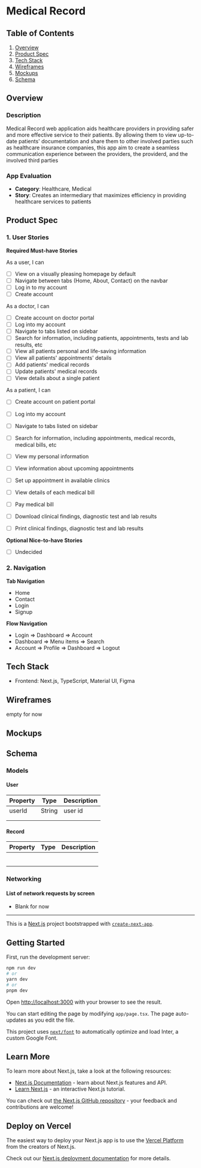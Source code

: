 # Medical Record

## Table of Contents
1. [Overview](#Overview)
2. [Product Spec](#Product-Spec)
3. [Tech Stack](#Tech-Stack)
4. [Wireframes](#Wireframes)
5. [Mockups](#Mockups)
6. [Schema](#Schema)

## Overview
### Description
Medical Record web application aids healthcare providers in providing safer and more effective service to their patients. By allowing them to view up-to-date patients' documentation and share them to other involved parties such as healthcare insurance companies, this app aim to create a seamless communication experience between the providers, the providerd, and the involved third parties

### App Evaluation
- **Category**: Healthcare, Medical
- **Story**: Creates an intermediary that maximizes efficiency in providing healthcare services to patients

## Product Spec

### 1. User Stories 

**Required Must-have Stories**

As a user, I can
  * [ ] View on a visually pleasing homepage by default
  * [ ] Navigate between tabs (Home, About, Contact) on the navbar
  * [ ] Log in to my account
  * [ ] Create account 

As a doctor, I can
  * [ ] Create account on doctor portal
  * [ ] Log into my account
  * [ ] Navigate to tabs listed on sidebar
  * [ ] Search for information, including patients, appointments, tests and lab results, etc
  * [ ] View all patients personal and life-saving information
  * [ ] View all patients' appointments' details 
  * [ ] Add patients' medical records
  * [ ] Update patients' medical records
  * [ ] View details about a single patient

As a patient, I can
  * [ ] Create account on patient portal
  * [ ] Log into my account
  * [ ] Navigate to tabs listed on sidebar
  * [ ] Search for information, including appointments, medical records, medical bills, etc
  * [ ] View my personal information
  * [ ] View information about upcoming appointments
  * [ ] Set up appointment in available clinics
  * [ ] View details of each medical bill
  * [ ] Pay medical bill
  * [ ] Download clinical findings, diagnostic test and lab results
  * [ ] Print clinical findings, diagnostic test and lab results


**Optional Nice-to-have Stories**

* [ ] Undecided



### 2. Navigation

**Tab Navigation** 

* Home
* Contact
* Login
* Signup

**Flow Navigation** 

* Login
   => Dashboard
   => Account 
* Dashboard
   => Menu items
   => Search  
* Account 
   => Profile
   => Dashboard
   => Logout

## Tech Stack
* Frontend: Next.js, TypeScript, Material UI, Figma

## Wireframes
empty for now

## Mockups

## Schema 
### Models
#### User
 | Property      | Type     | Description |
   | ------------- | -------- | ------------|
   | userId      | String   | user id  |
   |          |      |  |
   |      |    |  |
   
#### Record
 | Property      | Type     | Description |
   | ------------- | -------- | ------------|
   |       |    |   |
   |          |      |   |
   |      |   |  |
   |          |      |   |
   |      |     |  |
   |      |    |   |

   
   
### Networking
#### List of network requests by screen

  - Blank for now

   

------------------------------------------------
This is a [Next.js](https://nextjs.org/) project bootstrapped with [`create-next-app`](https://github.com/vercel/next.js/tree/canary/packages/create-next-app).

## Getting Started

First, run the development server:

```bash
npm run dev
# or
yarn dev
# or
pnpm dev
```

Open [http://localhost:3000](http://localhost:3000) with your browser to see the result.

You can start editing the page by modifying `app/page.tsx`. The page auto-updates as you edit the file.

This project uses [`next/font`](https://nextjs.org/docs/basic-features/font-optimization) to automatically optimize and load Inter, a custom Google Font.

## Learn More

To learn more about Next.js, take a look at the following resources:

- [Next.js Documentation](https://nextjs.org/docs) - learn about Next.js features and API.
- [Learn Next.js](https://nextjs.org/learn) - an interactive Next.js tutorial.

You can check out [the Next.js GitHub repository](https://github.com/vercel/next.js/) - your feedback and contributions are welcome!

## Deploy on Vercel

The easiest way to deploy your Next.js app is to use the [Vercel Platform](https://vercel.com/new?utm_medium=default-template&filter=next.js&utm_source=create-next-app&utm_campaign=create-next-app-readme) from the creators of Next.js.

Check out our [Next.js deployment documentation](https://nextjs.org/docs/deployment) for more details.
